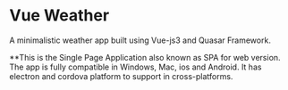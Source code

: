 # Vue Weather
A minimalistic weather app built using Vue-js3 and Quasar Framework.

**This is the Single Page Application also known as SPA for web version.
The app is fully compatible in Windows, Mac, ios and Android. It has electron and cordova platform to support in cross-platforms. 

